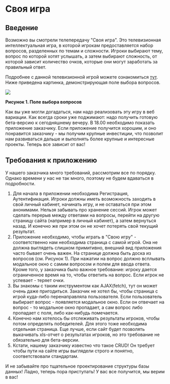 # Своя игра

## Введение

Возможно вы смотрели телепередачу "Своя игра". Это телевизионная интеллектуальная игра, в которой игрокам предоставляется набор вопросов, разделенных по темам и сложности. Игроки выбирают тему, вопрос по которой хотят услышать, а затем выбирают сложность, от которой зависит количество очков, которые они могут заработать за правильный ответ.

Подробнее с данной телевизионной игрой можете ознакомиться [тут](https://ru.wikipedia.org/wiki/%D0%A1%D0%B2%D0%BE%D1%8F_%D0%B8%D0%B3%D1%80%D0%B0).
Ниже приведена картинка, демонстрирующая поле выбора вопросов.

![](your_game_board.png)

**Рисунок 1. Поле выбора вопросов**

Как вы уже могли догадаться, нам надо реализовать эту игру в веб вариации. Как всегда сроки уже поджимают: надо получить готовую бета-версию к сегодняшнему вечеру. В 18.00 необходимо показать приложение заказчику. Если приложение получится хорошим, и оно понравится заказчику - мы получим крупные инвестиции, что позволит нам развиваться дальше и выполнять более крупные и интересные проекты. Теперь все зависит от вас!


## Требования к приложению

У нашего заказчика много требований, рассмотрим все по порядку. Однако времени у нас не так много, поэтому не будем вдаваться в подробности.
1. Для начала в приложении необходима Регистрация, Аутентификация. Игроки должны иметь возможность заходить в свой личный кабинет, начинать игру, и не оставаться при этом анонимами. Нельзя забывать про хранение сессий. Игрок может сделать перерыв между ответами на вопросы, перейти на другую страницу сайта (например в личный кабинет), а затем вернуться назад. И конечно же при этом он не хочет потерять свой текущий результат.
2. Приложение необходимо, чтобы играть в "Свою игру" - соответственно нам необходима страница с самой игрой. Она не должна выглядеть слишком примитивно, внешний вид приложения часто бывает очень важен. На странице должна быть доска из вопросов (см. Рисунок 1). При нажатии на вопрос должно всплывать модальное окно с самим вопросом и полем для ввода ответа. Кроме того, у заказчика было важное требование: игроку дается ограниченное время на то, чтобы ответить на вопрос. Если игрок не успевает - теряет очки.
3. Вы знакомы с таким инструментом как AJAX(fetch), тут он может очень даже пригодиться. Заказчик не хотел бы, чтобы страница с игрой куда-либо перенаправляла пользователя. Если пользователь выбирает вопрос - появляется модальное окно. Если он отвечает на вопрос - то модальное окно пропадает, а сам вопрос либо пропадает с поля, либо как-нибудь помечается. 
4. Конечно нам хотелось бы отслеживать результаты игроков, чтобы потом определять победителей. Для этого тоже необходима отдельная страница. Еще лучше, если сайт будет позволять выкачивать xls-отчет о результатах игроков, но это требование не обязательно для бета-версии. 
5. Кстати, нашему заказчику известно что такое CRUD! Он требует чтобы пути на сайте игры выглядели строго и понятно, соответствовали стандартам. 

И не забывайте про тщательное проектирование структуры базы данных! Ладно, теперь пора приступать! У вас все получится, мы верим в вас!